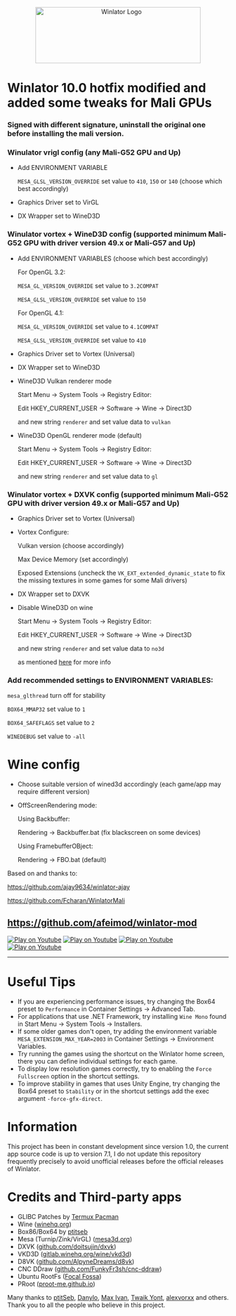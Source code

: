 <p align="center">
	<img src="logo.png" width="376" height="128" alt="Winlator Logo" />  
</p>

# Winlator 10.0 hotfix modified and added some tweaks for Mali GPUs

### Signed with different signature, uninstall the original one before installing the mali version.

### Winulator vrigl config (any Mali-G52 GPU and Up)
* Add ENVIRONMENT VARIABLE

   ```MESA_GLSL_VERSION_OVERRIDE``` set value to ```410```,  ```150``` or ```140``` (choose which best accordingly)
   
* Graphics Driver set to VirGL
* DX Wrapper set to WineD3D
  
### Winulator vortex + WineD3D config (supported minimum Mali-G52 GPU with driver version 49.x or Mali-G57 and Up)
* Add ENVIRONMENT VARIABLES (choose which best accordingly)
      
   For OpenGL 3.2:
   
   ```MESA_GL_VERSION_OVERRIDE``` set value to ```3.2COMPAT```
   
   ```MESA_GLSL_VERSION_OVERRIDE``` set value to ```150```
    
   For OpenGL 4.1:
   
   ```MESA_GL_VERSION_OVERRIDE``` set value to ```4.1COMPAT```
   
   ```MESA_GLSL_VERSION_OVERRIDE``` set value to ```410```
        
* Graphics Driver set to Vortex (Universal)
* DX Wrapper set to WineD3D
* WineD3D Vulkan renderer mode

   Start Menu -> System Tools -> Registry Editor:
   
     Edit HKEY_CURRENT_USER -> Software -> Wine -> Direct3D
  
     and new string ```renderer``` and set value data to ```vulkan```
* WineD3D OpenGL renderer mode (default)

   Start Menu -> System Tools -> Registry Editor:
   
     Edit HKEY_CURRENT_USER -> Software -> Wine -> Direct3D
  
     and new string ```renderer``` and set value data to ```gl```

### Winulator vortex + DXVK config (supported minimum Mali-G52 GPU with driver version 49.x or Mali-G57 and Up)
* Graphics Driver set to Vortex (Universal)
* Vortex Configure:
  
   Vulkan version (choose accordingly)

   Max Device Memory (set accordingly)
  
   Exposed Extensions (uncheck the ```VK_EXT_extended_dynamic_state``` to fix the missing textures in some games for some Mali drivers)
  
* DX Wrapper set to DXVK
* Disable WineD3D on wine

   Start Menu -> System Tools -> Registry Editor:
   
     Edit HKEY_CURRENT_USER -> Software -> Wine -> Direct3D
  
     and new string ```renderer``` and set value data to ```no3d```

    as mentioned [here](https://github.com/brunodev85/winlator/issues/710#issuecomment-2849061640) for more info

### Add recommended settings to ENVIRONMENT VARIABLES:
   
   ```mesa_glthread``` turn off for stability
  
   ```BOX64_MMAP32``` set value to ```1```
  
   ```BOX64_SAFEFLAGS``` set value to ```2```

   ```WINEDEBUG``` set value to ```-all```

# Wine config
* Choose suitable version of wined3d accordingly (each game/app may require different version)
* OffScreenRendering mode:
  
  Using Backbuffer:
  
  Rendering -> Backbuffer.bat (fix blackscreen on some devices)

  Using FramebufferOBject:
  
  Rendering -> FBO.bat (default)

Based on and thanks to:

https://github.com/ajay9634/winlator-ajay

https://github.com/Fcharan/WinlatorMali

https://github.com/afeimod/winlator-mod
----

[![Play on Youtube](https://img.youtube.com/vi/ETYDgKz4jBQ/3.jpg)](https://www.youtube.com/watch?v=ETYDgKz4jBQ)
[![Play on Youtube](https://img.youtube.com/vi/9E4wnKf2OsI/2.jpg)](https://www.youtube.com/watch?v=9E4wnKf2OsI)
[![Play on Youtube](https://img.youtube.com/vi/czEn4uT3Ja8/2.jpg)](https://www.youtube.com/watch?v=czEn4uT3Ja8)
[![Play on Youtube](https://img.youtube.com/vi/eD36nxfT_Z0/2.jpg)](https://www.youtube.com/watch?v=eD36nxfT_Z0)

----

# Useful Tips

- If you are experiencing performance issues, try changing the Box64 preset to `Performance` in Container Settings -> Advanced Tab.
- For applications that use .NET Framework, try installing `Wine Mono` found in Start Menu -> System Tools -> Installers.
- If some older games don't open, try adding the environment variable `MESA_EXTENSION_MAX_YEAR=2003` in Container Settings -> Environment Variables.
- Try running the games using the shortcut on the Winlator home screen, there you can define individual settings for each game.
- To display low resolution games correctly, try to enabling the `Force Fullscreen` option in the shortcut settings.
- To improve stability in games that uses Unity Engine, try changing the Box64 preset to `Stability` or in the shortcut settings add the exec argument `-force-gfx-direct`.

# Information

This project has been in constant development since version 1.0, the current app source code is up to version 7.1, I do not update this repository frequently precisely to avoid unofficial releases before the official releases of Winlator.

# Credits and Third-party apps
- GLIBC Patches by [Termux Pacman](https://github.com/termux-pacman/glibc-packages)
- Wine ([winehq.org](https://www.winehq.org/))
- Box86/Box64 by [ptitseb](https://github.com/ptitSeb)
- Mesa (Turnip/Zink/VirGL) ([mesa3d.org](https://www.mesa3d.org))
- DXVK ([github.com/doitsujin/dxvk](https://github.com/doitsujin/dxvk))
- VKD3D ([gitlab.winehq.org/wine/vkd3d](https://gitlab.winehq.org/wine/vkd3d))
- D8VK ([github.com/AlpyneDreams/d8vk](https://github.com/AlpyneDreams/d8vk))
- CNC DDraw ([github.com/FunkyFr3sh/cnc-ddraw](https://github.com/FunkyFr3sh/cnc-ddraw))
- Ubuntu RootFs ([Focal Fossa](https://releases.ubuntu.com/focal))
- PRoot ([proot-me.github.io](https://proot-me.github.io))

Many thanks to [ptitSeb](https://github.com/ptitSeb), [Danylo](https://blogs.igalia.com/dpiliaiev/tags/mesa/), [Max Ivan](https://github.com/Maxython), [Twaik Yont](https://github.com/twaik), [alexvorxx](https://github.com/alexvorxx) and others.<br>
Thank you to all the people who believe in this project.
